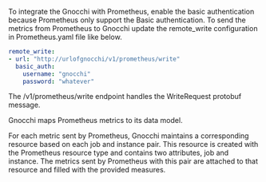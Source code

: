 To integrate the Gnocchi with Prometheus, enable the basic authentication because Prometheus only support the Basic authentication. 
To send the metrics from Prometheus to Gnocchi update the remote_write configuration in Prometheus.yaml file like below.

```yaml
remote_write:
- url: "http://urlofgnocchi/v1/prometheus/write"
  basic_auth:
    username: "gnocchi"
    password: "whatever" 
```

The /v1/prometheus/write endpoint handles the WriteRequest protobuf message.

Gnocchi maps Prometheus metrics to its data model.

For each metric sent by Prometheus, Gnocchi maintains a corresponding resource based on each job and instance pair. This resource is created with the Prometheus resource type and contains two attributes, job and instance. The metrics sent by Prometheus with this pair are attached to that resource and filled with the provided measures.
